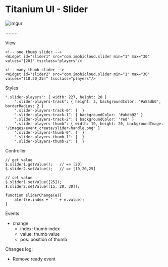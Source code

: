 # Titanium UI - Slider

![Imgur](http://i.imgur.com/mJ82noZ.png)

====

View
	
	<!-- one thumb slider -->
    <Widget id="slider1" src="com.imobicloud.slider min="1" max="30" values="[20]" tssclass="players"/>

    <!-- many thumb slider -->
    <Widget id="slider2" src="com.imobicloud.slider min="1" max="30" values="[10,20,25]" tssclass="players"/>
    
Styles

	".slider-players": { width: 227, height: 20 }
		".slider-players-track": { height: 2, backgroundColor: '#a8adb0', borderRadius: 2 }
		".slider-players-track-0": {  }
		".slider-players-track-1": { backgroundColor: '#abdb92' }
        ".slider-players-track-2": { backgroundColor: 'red' }
		".slider-players-thumb": { width: 19, height: 20, backgroundImage: '/images/event_create/slider-handle.png' }
		".slider-players-thumb-0": {  }
		".slider-players-thumb-1": {  }	
    	".slider-players-thumb-2": {  }	
    
Controller

	// get value
	$.slider1.getValue();	// => [20]
    $.slider2.setValue();	// => [10,20,25]
    
    // set value
	$.slider1.setValue([25]);	
    $.slider2.setValue([15, 20, 30]);	
    
    function sliderChange(e){
    	alert(e.index + ' ' + e.value);
    }

Events

- change
	+ index: thumb index
	+ value: thumb value
	+ pos: position of thumb
	
Changes log:

- Remove ready event	
	